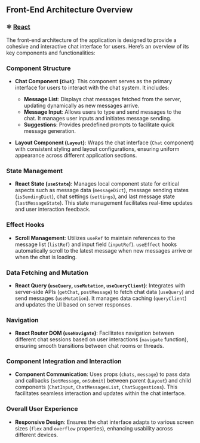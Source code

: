 ## Front-End Architecture Overview
### ⚛️ [React](https://react.dev/)

The front-end architecture of the application is designed to provide a cohesive and interactive chat interface for users. Here’s an overview of its key components and functionalities:

### Component Structure

- **Chat Component (`Chat`)**: This component serves as the primary interface for users to interact with the chat system. It includes:
  - **Message List**: Displays chat messages fetched from the server, updating dynamically as new messages arrive.
  - **Message Input**: Allows users to type and send messages to the chat. It manages user inputs and initiates message sending.
  - **Suggestions**: Provides predefined prompts to facilitate quick message generation.

- **Layout Component (`Layout`)**: Wraps the chat interface (`Chat` component) with consistent styling and layout configurations, ensuring uniform appearance across different application sections.

### State Management

- **React State (`useState`)**: Manages local component state for critical aspects such as message data (`messageDict`), message sending states (`isSendingDict`), chat settings (`settings`), and last message state (`lastMessageState`). This state management facilitates real-time updates and user interaction feedback.

### Effect Hooks

- **Scroll Management**: Utilizes `useRef` to maintain references to the message list (`listRef`) and input field (`inputRef`). `useEffect` hooks automatically scroll to the latest message when new messages arrive or when the chat is loading.

### Data Fetching and Mutation

- **React Query (`useQuery`, `useMutation`, `useQueryClient`)**: Integrates with server-side APIs (`getChat`, `postMessage`) to fetch chat data (`useQuery`) and send messages (`useMutation`). It manages data caching (`queryClient`) and updates the UI based on server responses.

### Navigation

- **React Router DOM (`useNavigate`)**: Facilitates navigation between different chat sessions based on user interactions (`navigate` function), ensuring smooth transitions between chat rooms or threads.

### Component Integration and Interaction

- **Component Communication**: Uses props (`chats`, `message`) to pass data and callbacks (`setMessage`, `onSubmit`) between parent (`Layout`) and child components (`ChatInput`, `ChatMessagesList`, `ChatSuggestions`). This facilitates seamless interaction and updates within the chat interface.

### Overall User Experience

- **Responsive Design**: Ensures the chat interface adapts to various screen sizes (`flex` and `overflow` properties), enhancing usability across different devices.
